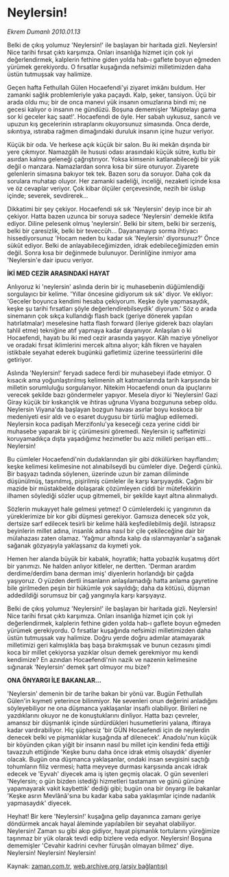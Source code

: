 # Neylersin!

*Ekrem Dumanlı 2010.01.13*

<tr><td class="metin" colspan="2" style="padding-top: 20px; padding-left: 5px; ">Belki de çıkış yolumuz 'Neylersin!' ile başlayan bir haritada gizli. Neylersin! Nice tarihi fırsat çıktı karşımıza. Onları insanlığa hizmet için çok iyi değerlendirmek, kalplerin fethine giden yolda hab-ı gaflete boyun eğmeden yürümek gerekiyordu. O fırsatlar kuşağında nefsimizi milletimizden daha üstün tutmuşsak vay halimize.</td></tr><tr><td class="metin" colspan="2" style="padding-top: 20px; padding-left: 5px; "><p>Geçen hafta Fethullah Gülen Hocaefendi'yi ziyaret imkânı buldum. Her zamanki sağlık problemleriyle yaka paçaydı. Kalp, şeker, tansiyon. Üçü bir arada oldu mu; bir de onca manevi yük insanın omuzlarına bindi mi; ne gecesi kalıyor o insanın ne gündüzü. Boşuna dememişler 'Müptelayı gama sor ki geceler kaç saat!'. Hocaefendi de öyle. Her sabah uykusuz, sancılı ve upuzun kış gecelerinin ıstıraplarını okuyorsunuz simasında. Onca derde, sıkıntıya, ıstıraba rağmen dimağındaki duruluk insanın içine huzur veriyor.
<p>Küçük bir oda. Ve herkese açık küçük bir salon. Bu iki mekân dışında bir yere çıkmıyor. Namazgâh ile hususi odası arasındaki küçük sütre, kutlu bir asırdan kalma geleneği çağrıştırıyor. Yoksa kimsenin katlanabileceği bir yük değil o manzara. Namazlardan sonra kısa bir süre oturuyor. Ziyarete gelenlerin simasına bakıyor tek tek. Bazen soru da soruyor. Daha çok da sorulara muhatap oluyor. Her zamanki sadeliği, inceliği, nezaketi içinde kısa ve öz cevaplar veriyor. Çok kibar ölçüler çerçevesinde, nezih bir üslup içinde; severek, sevdirerek...
<p>Dikkatimi bir şey çekiyor. Hocaefendi sık sık 'Neylersin' deyip ince bir ah çekiyor. Hatta bazen uzunca bir soruya sadece 'Neylersin' demekle iktifa ediyor. Diline pelesenk olmuş 'neylersin'. Belki bir sitem, belki bir serzeniş, belki bir çaresizlik, belki bir teveccüh... Dayanamayıp sorma ihtiyacı hissediyorsunuz 'Hocam neden bu kadar sık 'Neylersin' diyorsunuz?' Önce sükût ediyor. Belki de anlayabileceğimizden, idrak edebileceğimizden emin değil. Sonra kısa bir değinmede bulunuyor. Derinliğine inmiyor ama 'Neylersin'e dair ipucu veriyor.
<p><b>İKİ MED CEZİR ARASINDAKİ HAYAT</b>
<p>Anlıyoruz ki 'neylersin' aslında derin bir iç muhasebenin düğümlendiği sorgulayıcı bir kelime. 'Yıllar öncesine gidiyorum sık sık' diyor. Ve ekliyor: 'Geceler boyunca kendimi hesaba çekiyorum. Keşke öyle yapmasaydık, keşke şu tarihi fırsatları şöyle değerlendirebilseydik' diyorum.' Söz o arada sinemanın çok sıkça kullandığı flash back (geriye dönerek yapılan hatırlatmalar) meselesine hatta flash forward (ileriye giderek bazı olayları tahlil etme) tekniğine atıf yapmaya kadar dayanıyor. Anlaşılan o ki Hocaefendi, hayatı bu iki med cezir arasında yaşıyor. Kâh maziye yöneliyor ve oradaki fırsat iklimlerini mercek altına alıyor; kâh fikren ve hayalen istikbale seyahat ederek bugünkü gafletimiz üzerine teessürlerini dile getiriyor.
<p>Aslında 'Neylersin!' feryadı sadece ferdi bir muhasebeyi ifade etmiyor. O kısacık ama yoğunlaştırılmış kelimenin alt katmanlarında tarih karşısında bir milletin sorumluluğu sorgulanıyor. Nitekim Hocaefendi onun da ipuçlarını verecek şekilde bazı göndermeler yapıyor. Mesela diyor ki 'Neylersin! Gazi Giray küçük bir kıskançlık ve ihtiras uğruna Viyana bozgununa sebep oldu. Neylersin Viyana'da başlayan bozgun havası asırlar boyu koskoca bir medeniyeti esir aldı ve o esaret duygusu bir türlü mağlup edilemedi. Neylersin koca padişah Merzifonlu'ya keseceği ceza yerine ciddi bir muhasebe yaparak bir iç çürümesini göremedi. Neylersin iç saffetimizi koruyamadıkça dışta yaşadığımız hezimetler bu aziz milleti perişan etti... Neylersin!
<p>Bu cümleler Hocaefendi'nin dudaklarından şiir gibi dökülürken hayıflandım; keşke kelimesi kelimesine not alınabilseydi bu cümleler diye. Değerdi çünkü. Bir başyazı tadında söylenen, üzerinde uzun bir zaman diliminde düşünülmüş, taşınılmış, pişirilmiş cümleler ile karşı karşıyaydık. Çağını bir mazide bir müstakbelde dolaşarak çözümleyen ciddi bir mütefekkirin ilhamen söylediği sözler uçup gitmemeli, bir şekilde kayıt altına alınmalıydı.
<p>Sözlerin mukayyet hale gelmesi yetmez! O cümlelerdeki iç yangınının da yüreklerimize bir kor gibi düşmesi gerekiyor. Gamsıza denecek söz yok, dertsize sarf edilecek tesirli bir kelime hâlâ keşfedilebilmiş değil. Istırapsız beyinlerin millet adına, insanlık adına nasıl bir çile çekileceğine dair bir mülahazası zaten olamaz. 'Yağmur altında kalıp da ıslanmayanlar'a sağanak sağanak gözyaşıyla yaklaşsanız da kıymeti yok.
<p>Hemen her alanda büyük bir kabalık, hoyratlık; hatta yobazlık kuşatmış dört bir yanımızı. Ne halden anlıyor kitleler, ne dertten. 'Derman arardım derdime/derdim bana derman imiş' diyenlerin horlandığı bir çağda yaşıyoruz. O yüzden dertli insanların anlaşılamadığı hatta anlama gayretine bile girilmeden peşin bir hükümle yok sayıldığı; daha da kötüsü, düşman addedildiği sorumsuz bir çağ yangınıyla karşı karşıyayız. 
<p>Belki de çıkış yolumuz 'Neylersin!' ile başlayan bir haritada gizli. Neylersin! Nice tarihi fırsat çıktı karşımıza. Onları insanlığa hizmet için çok iyi değerlendirmek, kalplerin fethine giden yolda hab-ı gaflete boyun eğmeden yürümek gerekiyordu. O fırsatlar kuşağında nefsimizi milletimizden daha üstün tutmuşsak vay halimize. Doğru yerde doğru adımlar atamayarak milletimizi geri kalmışlıkla baş başa bırakmışsak ve bunun cezasını şimdi koca bir millet çekiyorsa yazıklar olsun demek gerekmiyor mu kendi kendimize? En azından Hocaefendi'nin nazik ve nazenin kelimesine sığınarak 'Neylersin' demek şart olmuyor mu bize?
<p><b>ONA ÖNYARGI İLE BAKANLAR...</b>
<p>'Neylersin' demenin bir de tarihe bakan bir yönü var. Bugün Fethullah Gülen'in kıymeti yeterince bilinmiyor. Ne sevenleri onun değerini anladığını söyleyebiliyor ne ona düşmanca yaklaşanlar insaflı olabiliyor. Birileri ne yazdıklarını okuyor ne de konuştuklarını dinliyor. Hatta bazı çevreler, amansız bir düşmanlık içinde sürdürdükleri husumetlerini yalana, iftiraya kadar vardırabiliyor. Hiç şüphesiz 'bir GÜN Hocaefendi için de neylerdin denecek belki ve pişmanlıklar kuşağında af dilenecek'. Anadolu'nun küçük bir köyünden çıkan yiğit bir insanın nasıl bu millet için kendini feda ettiği tavazzuh ettiğinde 'Keşke bunu daha önce idrak etmiş olsaydık' diyenler olacak. Bugün ona düşmanca yaklaşanlar, ondaki insan sevgisini saçtığı tohumların filiz vermesi; hatta meyveye durması karşısında ancak idrak edecek ve 'Eyvah' diyecek ama iş işten geçmiş olacak. O gün sevenleri 'Neylersin; o gün bizden istediği hizmetleri tastamam ve günü gününe yapamayarak vakit kaybettik' dediği gibi; bugün ona bir önyargı ile bakanlar 'Keşke asrın Mevlânâ'sına bu kadar kaba saba yaklaşımlar içinde nadanlık yapmasaydık' diyecek.
<p>Heyhat! Bir kere 'Neylersin!' kuşağına gelip dayanınca zamanı geriye döndürmek ancak hayal âleminde yapılabilen bir seyahat olabiliyor. Neylersin! Zaman su gibi akıp gidiyor, hayat pişmanlık tortularını yüreğimize taşınmaz bir yük olarak tevdi edip bizlere veda ediyor. Neylersin! Boşuna dememişler 'Cevahir kadrini cevher füruşân olmayan bilmez' diye. Neylersin! Neylersin! Neylersin!<br/></p></p></p></p></p></p></p></p></p></p></p></p></p></td></tr>

Kaynak: [zaman.com.tr](http://zaman.com.tr/yazar.do?yazino=939401), [web.archive.org (arşiv bağlantısı)](http://web.archive.org/web/20100116025009/http://zaman.com.tr:80/yazar.do?yazino=939401)
